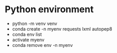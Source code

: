 # Python environment
- python -m venv venv
- conda create -n myenv requests lxml autopep8
- conda env list
- activate myenv
- conda remove env -n myenv